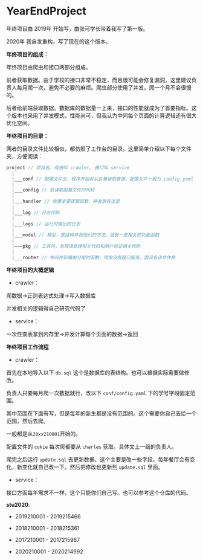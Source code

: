 # YearEndProject

年终项目由 2019年 开始写，由张可学长带着我写了第一版。

2020年 我自发重构，写了现在的这个版本。

**年终项目的组成：**

年终项目由爬虫和接口两部分组成。

前者获取数据。由于学校的接口非常不稳定，而且很可能会修复漏洞，这里建议负责人每月爬一次，避免不必要的麻烦。爬虫部分使用了并发，爬一个月不会很慢的。

后者给前端获取数据。数据库的数据量一上来，接口的性能就成为了首要指标。这个版本也采用了并发模式，性能尚可，但我认为中间每个页面的计算逻辑还有很大优化空间。

**年终项目的目录：**

两者的目录文件比较相似，都仿照了工作台的目录。这里简单介绍以下每个文件夹，方便阅读：

```go
project // 项目名，爬虫叫 crawler, 接口叫 service
  |
  |___conf // 配置文件夹，程序开始前从这里读取数据。配置文件一般为 config.yaml
  |
  |___config // 放读取配置文件的代码
  |
  |___handler // 放置主要逻辑函数，并发放在这里
  |
  |___log // 日志代码
  |
  |___logs // 运行时输出的日志
  |
  |___model // 模型，放结构体和他们的方法。还有一些相关的功能函数
  |
  |———pkg // 工具包，有错误处理相关代码和用户验证相关代码
  |
  |___router // 中间件和路由分组的函数，爬虫没有接口服务，固没有该文件夹
```

**年终项目的大概逻辑**

* crawler：

爬数据->正则表达式处理->写入数据库

并发相关的逻辑得自己研究代码了

*  service：

一次性查表拿到内存里->并发计算每个页面的数据->返回

**年终项目工作流程**

* crawler：

首先在本地导入以下 `db.sql` 这个是数据库的表结构。也可以根据实际需要做修改。

负责人只要每月爬一次数据就行，改以下 `conf/config.yaml` 下的学号字段固定范围。

其中范围在下面有写，但是每年的新生都是没有范围的。这个需要你自己去给一个范围，然后去爬。

一般都是从`20xx210001`开始的。

配置文件的 `cokie` 每次爬都要从 `charles` 获取。具体文上一级的负责人。

爬完之后运行 `update.sql` 去更新数据，这个主要是改一些字段。每年餐厅会有变化，新变化就自己改一下。然后把修改也更新到 `update.sql` 里面。

* service：

接口方面每年需求不一样，这个只能你们自己写。也可以参考这个仓库的代码。

**stu2020**:

* 2019210001 - 2019215466

* 2018210001 - 2018215361

* 2017210001 - 2017215987

* 2020210001 - 2020214992